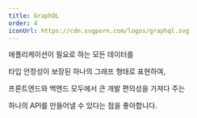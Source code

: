 ```yaml
---
title: GraphQL
order: 4
iconUrl: https://cdn.svgporn.com/logos/graphql.svg
---
```


<span class="nw">애플리케이션이 필요로 하는</span>
<span class="nw">모든 데이터를</span>

<span class="nw">타입 안정성이 보장된</span>
<span class="nw">하나의 그래프 형태로 표현하여,</span>

<span class="nw">프론트엔드와 백엔드 모두에서</span>
<span class="nw">큰 개발 편의성을 가져다 주는</span>

<span class="nw">하나의 API를 만들어낼 수</span>
<span class="nw">있다는 점을 좋아합니다.</span>
